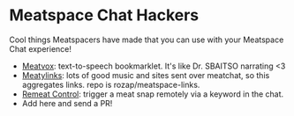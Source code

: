 Meatspace Chat Hackers
======================

Cool things Meatspacers have made that you can use with your Meatspace Chat experience!

* [Meatvox](http://meatvox.com): text-to-speech bookmarklet. It's like Dr. SBAITSO narrating <3
* [Meatylinks](http://www.meatlinks.hiiamchris.com/): lots of good music and sites sent over meatchat, so this aggregates links. repo is rozap/meatspace-links.
* [Remeat Control](https://gist.github.com/akjetma/7406264): trigger a meat snap remotely via a keyword in the chat.
* Add here and send a PR!
